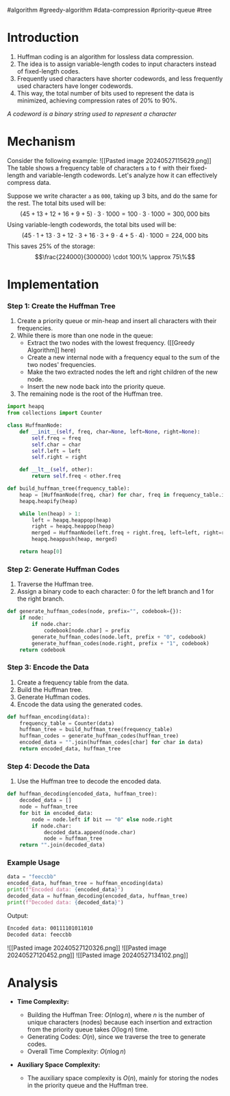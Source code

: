 #algorithm #greedy-algorithm #data-compression #priority-queue #tree
# Introduction
1. Huffman coding is an algorithm for lossless data compression. 
2. The idea is to assign variable-length codes to input characters instead of fixed-length codes. 
4. Frequently used characters have shorter codewords, and less frequently used characters have longer codewords.
5. This way, the total number of bits used to represent the data is minimized, achieving compression rates of 20% to 90%.

*A codeword is a binary string used to represent a character*

# Mechanism
Consider the following example:
![[Pasted image 20240527115629.png]]
The table shows a frequency table of characters `a` to `f` with their fixed-length and variable-length codewords. Let's analyze how it can effectively compress data.

Suppose we write character `a` as `000`, taking up 3 bits, and do the same for the rest. The total bits used will be:  $$(45 + 13 + 12 + 16 + 9 + 5) \cdot 3 \cdot 1000 = 100 \cdot 3 \cdot 1000 = 300,000 \text{ bits}$$
Using variable-length codewords, the total bits used will be: $$(45\cdot1+13\cdot3+12\cdot3+16\cdot3+9\cdot4+5\cdot4) \cdot 1000=224,000 \text{ bits}$$
This saves 25% of the storage:
$$\frac{224000}{300000} \cdot 100\% \approx 75\%$$



# Implementation
### Step 1: Create the Huffman Tree
1. Create a priority queue or min-heap and insert all characters with their frequencies.
2. While there is more than one node in the queue:
    - Extract the two nodes with the lowest frequency. ([[Greedy Algorithm]] here)
    - Create a new internal node with a frequency equal to the sum of the two nodes' frequencies.
    - Make the two extracted nodes the left and right children of the new node.
    - Insert the new node back into the priority queue.
3. The remaining node is the root of the Huffman tree.

```python
import heapq
from collections import Counter

class HuffmanNode:
    def __init__(self, freq, char=None, left=None, right=None):
        self.freq = freq
        self.char = char
        self.left = left
        self.right = right

    def __lt__(self, other):
        return self.freq < other.freq

def build_huffman_tree(frequency_table):
    heap = [HuffmanNode(freq, char) for char, freq in frequency_table.items()]
    heapq.heapify(heap)

    while len(heap) > 1:
        left = heapq.heappop(heap)
        right = heapq.heappop(heap)
        merged = HuffmanNode(left.freq + right.freq, left=left, right=right)
        heapq.heappush(heap, merged)

    return heap[0]
```

### Step 2: Generate Huffman Codes
1. Traverse the Huffman tree.
2. Assign a binary code to each character: 0 for the left branch and 1 for the right branch.

```python
def generate_huffman_codes(node, prefix="", codebook={}):
    if node:
        if node.char:
            codebook[node.char] = prefix
        generate_huffman_codes(node.left, prefix + "0", codebook)
        generate_huffman_codes(node.right, prefix + "1", codebook)
    return codebook
```

### Step 3: Encode the Data
1. Create a frequency table from the data.
2. Build the Huffman tree.
3. Generate Huffman codes.
4. Encode the data using the generated codes.

```python
def huffman_encoding(data):
    frequency_table = Counter(data)
    huffman_tree = build_huffman_tree(frequency_table)
    huffman_codes = generate_huffman_codes(huffman_tree)
    encoded_data = "".join(huffman_codes[char] for char in data)
    return encoded_data, huffman_tree
```

### Step 4: Decode the Data
1. Use the Huffman tree to decode the encoded data.

```python
def huffman_decoding(encoded_data, huffman_tree):
    decoded_data = []
    node = huffman_tree
    for bit in encoded_data:
        node = node.left if bit == "0" else node.right
        if node.char:
            decoded_data.append(node.char)
            node = huffman_tree
    return "".join(decoded_data)
```

### Example Usage
```python
data = "feeccbb"
encoded_data, huffman_tree = huffman_encoding(data)
print(f"Encoded data: {encoded_data}")
decoded_data = huffman_decoding(encoded_data, huffman_tree)
print(f"Decoded data: {decoded_data}")
```

Output:
```bash
Encoded data: 00111101011010
Decoded data: feeccbb
```

![[Pasted image 20240527120326.png]]
![[Pasted image 20240527120452.png]]
![[Pasted image 20240527134102.png]]
# Analysis
- **Time Complexity:**
    - Building the Huffman Tree: $O(n \log n)$, where $n$ is the number of unique characters (nodes) because each insertion and extraction from the priority queue takes $O(\log n)$ time.
    - Generating Codes: $O(n)$, since we traverse the tree to generate codes.
    - Overall Time Complexity: $O(n \log n)$

- **Auxiliary Space Complexity:**
    - The auxiliary space complexity is $O(n)$, mainly for storing the nodes in the priority queue and the Huffman tree.